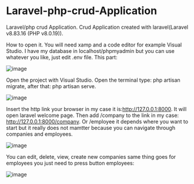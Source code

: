 # Laravel-php-crud-Application
Laravel/php crud Application. 
Crud Application created with laravel(Laravel v8.83.16 (PHP v8.0.19)).

How to open it.
You will need xamp and a code editor for example Visual Studio.
I have my database in localhost/phpmyadmin but you can use whatever you like, just edit .env file. This part:

![image](https://user-images.githubusercontent.com/92724870/175020163-33fbcf08-6a90-463f-aaa7-42a48c272daf.png)


Open the project with Visual Studio. Open the terminal type: php artisan migrate, after that: php artisan serve.

![image](https://user-images.githubusercontent.com/92724870/175019289-d1629f79-9fff-408f-bc76-02b4e6aa2411.png)

Insert the http link your browser in my case it is:http://127.0.0.1:8000. It will open laravel welcome page.
Then add /company to the link in my case: http://127.0.0.1:8000/company. Or /employee it depends where you want to start but it really does not mamtter because you can 
navigate through companies and employees.

![image](https://user-images.githubusercontent.com/92724870/175019691-46ff4231-f897-410a-aa4b-74f7fb3539c8.png)

You can edit, delete, view, create new companies same thing goes for employees you just need to press button employees:

![image](https://user-images.githubusercontent.com/92724870/175019956-91209786-b86d-47c6-a032-aab4b3031115.png)





